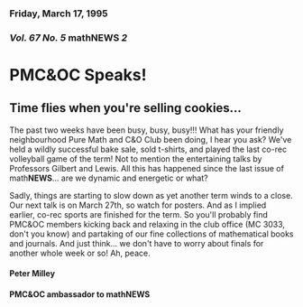 ### Friday, March 17, 1995
### *Vol. 67 No. 5* math**NEWS**  *2*
# PMC&OC Speaks!
## Time flies when you're selling cookies...
The past two weeks have been busy, busy, busy!!! What has your friendly neighbourhood Pure Math and C&O Club been doing, I hear you ask? We've held a wildly successful bake sale, sold t-shirts, and played the last co-rec volleyball game of the term! Not to mention the entertaining talks by Professors Gilbert and Lewis. All this has happened since the last issue of math**NEWS**... are we dynamic and energetic or what?

Sadly, things are starting to slow down as yet another term winds to a close. Our next talk is on March 27th, so watch for posters. And as I implied earlier, co-rec sports are finished for the term. So you'll probably find PMC&OC members kicking back and relaxing in the club office (MC 3033, don't you know) and partaking of our fine collections of mathematical books and journals. And just think... we don't have to worry about finals for another whole week or so! Ah, peace.

#### Peter Milley
#### PMC&OC ambassador to math**NEWS**
